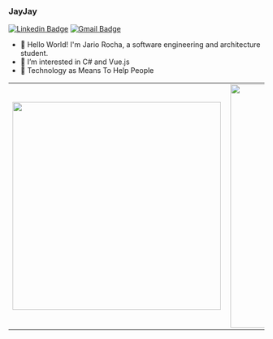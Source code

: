 ### JayJay 
[![Linkedin Badge](https://img.shields.io/badge/-rochajario-blue?style=flat-square&logo=Linkedin&logoColor=white&link=https://www.linkedin.com/in/rochajario/?locale=en_US)](https://www.linkedin.com/in/rochajario/) [![Gmail Badge](https://img.shields.io/badge/-rochajario-c14438?style=flat-square&logo=Gmail&logoColor=white&link=mailto:rochajario@gmail.com)](mailto:rochajario@gmail.com)

- 👋 Hello World! I'm Jario Rocha, a software engineering and architecture student. 
- 👀 I’m interested in C# and Vue.js
- 🌱 Technology as Means To Help People

<center>
  <table>
    <tr>
        <td><img width="410px" align="left" src="https://github-readme-stats.vercel.app/api/top-langs/?username=rochajario&hide=html,css&layout=compact&theme=dark" /></td>
        <td><img width="480px" align="left" src="https://github-readme-stats.vercel.app/api?username=rochajario&theme=dark" /></td>
    </tr>   
  </table>
</center> 
